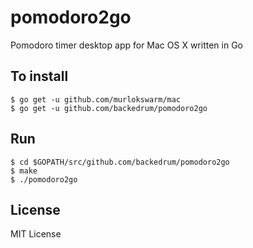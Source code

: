 # pomodoro2go
Pomodoro timer desktop app for Mac OS X written in Go

## To install
```
$ go get -u github.com/murlokswarm/mac
$ go get -u github.com/backedrum/pomodoro2go 
```
## Run
```
$ cd $GOPATH/src/github.com/backedrum/pomodoro2go
$ make
$ ./pomodoro2go
```
## License
MIT License